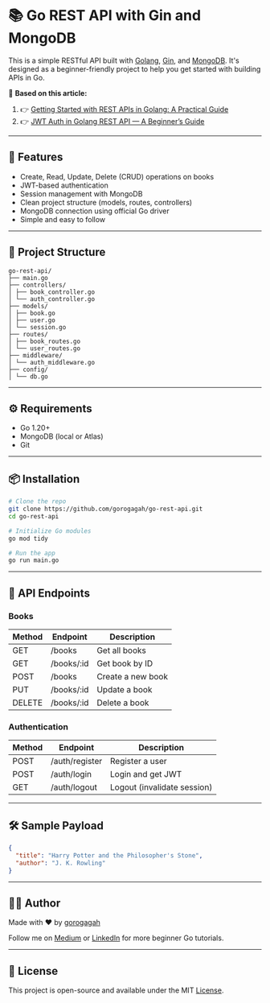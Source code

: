 # 📚 Go REST API with Gin and MongoDB

This is a simple RESTful API built with [Golang](https://go.dev/), [Gin](https://github.com/gin-gonic/gin), and [MongoDB](https://www.mongodb.com/). It's designed as a beginner-friendly project to help you get started with building APIs in Go.

📝 **Based on this article:**  
1. 👉 [Getting Started with REST APIs in Golang: A Practical Guide](https://medium.com/@gorogagah/get-started-with-go-golang-rest-apis-dd58c8a468ed)
2. 👉 [JWT Auth in Golang REST API — A Beginner’s Guide](https://medium.com/@gorogagah/jwt-auth-in-golang-rest-api-a-beginners-guide-5ce5c0c1d3d0)  

---

## 🚀 Features

- Create, Read, Update, Delete (CRUD) operations on books
- JWT-based authentication
- Session management with MongoDB
- Clean project structure (models, routes, controllers)
- MongoDB connection using official Go driver
- Simple and easy to follow

---

## 📁 Project Structure

```
go-rest-api/
├── main.go
├── controllers/
│ ├── book_controller.go
│ └── auth_controller.go
├── models/
│ ├── book.go
│ ├── user.go
│ └── session.go
├── routes/
│ ├── book_routes.go
│ └── user_routes.go
├── middleware/
│ └── auth_middleware.go
├── config/
│ └── db.go
```

---

## ⚙️ Requirements

- Go 1.20+
- MongoDB (local or Atlas)
- Git

---

## 📦 Installation

```bash
# Clone the repo
git clone https://github.com/gorogagah/go-rest-api.git
cd go-rest-api

# Initialize Go modules
go mod tidy

# Run the app
go run main.go
```

---

## 🔌 API Endpoints

### Books

| Method | Endpoint    | Description       |
| ------ | ----------- | ----------------- |
| GET    | /books      | Get all books     |
| GET    | /books/\:id | Get book by ID    |
| POST   | /books      | Create a new book |
| PUT    | /books/\:id | Update a book     |
| DELETE | /books/\:id | Delete a book     |

### Authentication

| Method | Endpoint       | Description                 |
| ------ | -------------- | --------------------------- |
| POST   | /auth/register | Register a user             |
| POST   | /auth/login    | Login and get JWT           |
| GET    | /auth/logout   | Logout (invalidate session) |

---

## 🛠 Sample Payload

```json
{
  "title": "Harry Potter and the Philosopher's Stone",
  "author": "J. K. Rowling"
}
```

---

## 🧑‍💻 Author

Made with ❤️ by [gorogagah](https://github.com/gorogagah)

Follow me on [Medium](https://medium.com/@gorogagah) or [LinkedIn](https://www.linkedin.com/in/anggoro-gagah/) for more beginner Go tutorials.

---

## 📜 License
This project is open-source and available under the MIT [License](LICENSE).
